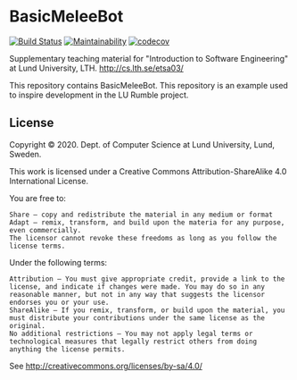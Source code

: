 # BasicMeleeBot
[![Build Status](https://travis-ci.com/lunduniversity/introsofteng-protobot.svg?branch=gradle)](https://travis-ci.com/lunduniversity/introsofteng-protobot)
[![Maintainability](https://api.codeclimate.com/v1/badges/9430e0281aa919dd591f/maintainability)](https://codeclimate.com/github/lunduniversity-etsa03-2020/basicmeleebot/maintainability)
[![codecov](https://codecov.io/gh/lunduniversity-etsa03-2020/basicmeleebot/branch/master/graph/badge.svg)](https://codecov.io/gh/lunduniversity-etsa03-2020/basicmeleebot)

Supplementary teaching material for "Introduction to Software Engineering" at Lund University, LTH. http://cs.lth.se/etsa03/

This repository contains BasicMeleeBot. This repository is an example used to inspire development in the LU Rumble project.

## License

Copyright © 2020. Dept. of Computer Science at Lund University, Lund, Sweden.

This work is licensed under a Creative Commons Attribution-ShareAlike 4.0 International License.

You are free to:

    Share — copy and redistribute the material in any medium or format
    Adapt — remix, transform, and build upon the materia for any purpose, even commercially.
    The licensor cannot revoke these freedoms as long as you follow the license terms.

Under the following terms:

    Attribution — You must give appropriate credit, provide a link to the license, and indicate if changes were made. You may do so in any reasonable manner, but not in any way that suggests the licensor endorses you or your use.
    ShareAlike — If you remix, transform, or build upon the material, you must distribute your contributions under the same license as the original.
    No additional restrictions — You may not apply legal terms or technological measures that legally restrict others from doing anything the license permits.

See http://creativecommons.org/licenses/by-sa/4.0/
